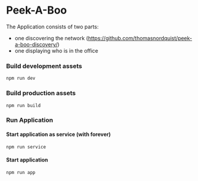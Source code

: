 # Peek-A-Boo

The Application consists of two parts:
 - one discovering the network (https://github.com/thomasnordquist/peek-a-boo-discovery/)
 - one displaying who is in the office

### Build development assets
`npm run dev`

### Build production assets
`npm run build`

### Run Application 

#### Start application as service (with forever)
`npm run service`

#### Start application
`npm run app`
